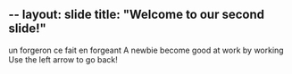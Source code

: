--
layout: slide
title: "Welcome to our second slide!"
---
un forgeron ce fait en forgeant A newbie become good at work by working 
Use the left arrow to go back!
